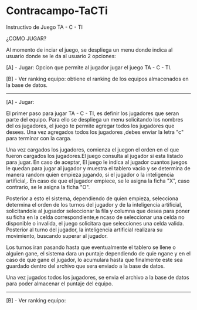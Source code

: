 # Contracampo-TaCTi
Instructivo de Juego TA - C - TI

¿COMO JUGAR?

Al momento de inciar el juego, se despliega un menu donde indica al usuario donde se le da al usuario 2 opciones:

[A] - Jugar: Opcion que permite al jugador jugar el juego TA - C - TI.

[B] - Ver ranking equipo: obtiene el ranking de los equipos almacenados en la base de datos.

--------------------------------------------------------------------------------------------------
[A] - Jugar:

El primer paso para jugar TA - C - TI, es definir los jugadores que seran parte del equipo. Para ello se despliega un menu solicitando los nombres del os jugadores, el juego te permite agregar todos los jugadores que desees. Una vez agregados todos los jugadores ,debes enviar la letra "c" para terminar con la carga.

Una vez cargados los jugadores, comienza el juegon el orden en el que fueron cargados los jugadores.El juego consulta al jugador si esta listado para jugar.  En caso de aceptar, El juego le indica al jugador cuantos juegos le quedan para jugar al jugador y muestra el tablero vacio y se determina de manera random quien empieza jugando, si el jugador o la inteligencia artificial,. En caso de que el jugador empiece, se le asigna la ficha "X", caso contrario, se le asigna la ficha "O".

Posterior a esto el sistema, dependiendo de quien empieza, selecciona determina el orden de los turnos del jugador y de la inteligencia artificial, solicitandole al jugsador seleccionar la fila y columna que desea para poner su ficha en la celda correspondiente,e ncaso de seleccionar una celda no disponible o invalida, el juego solicitara que selecciones una celda valida. Posterior al turno del jugador, la inteligencia artificial realizara su movimiento, buscando superar al jugador.

Los turnos iran pasando hasta que eventualmente el tablero se llene o alguien gane, el sistema dara un puntaje dependiendo de quie ngane y en el caso de que gane el jugador, lo acumulara hasta que finalmente este sea guardado dentro del archivo que sera enviado a la base de datos.

Una vez jugados todos los jugadores, se envia el archivo a la base de datos para poder almacenar el puntaje del equipo.

--------------------------------------------------------------------------------------------------
[B] - Ver ranking equipo:

